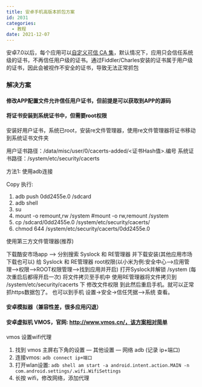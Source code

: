 ```yaml
---
title: 安卓手机高版本抓包方案
id: 2031
categories:
  - 教程
date: 2021-12-07
---
```


安卓7.0以后，每个应用可以[自定义可信 CA 集](https://developer.android.com/training/articles/security-config#CustomTrust)，默认情况下，应用只会信任系统级的证书，不再信任用户级的证书。通过Fiddler/Charles安装的证书属于用户级的证书，因此会被视作不安全的证书，导致无法正常抓包


### 解决方案

#### 修改APP配置文件允许信任用户证书，但前提是可以获取到APP的源码

#### 将证书安装到系统证书中，但需要root权限

安装好用户证书，系统已root，安装re文件管理器，使用re文件管理器将证书移动到系统证书文件夹

用户证书路径：/data/misc/user/0/cacerts-added/<证书Hash值>.编号
系统证书路径：/system/etc/security/cacerts

方法1: 使用adb连接

Copy
执行:
1. adb push 0dd2455e.0 /sdcard
2. adb shell
3. su
4. mount -o remount,rw /system
#mount -o rw,remount /system
5. cp /sdcard/0dd2455e.0 /system/etc/security/cacerts/
6. chmod 644 /system/etc/security/cacerts/0dd2455e.0

使用第三方文件管理器(推荐)

下载酷安市场app --> 分别搜索 Syslock 和 RE管理器 并下载安装(其他应用市场下载也可以)
给 Syslock 和 RE管理器 root权限(以小米为例:安全中心-->应用管理-->权限-->ROOT权限管理-->找到应用并开启)
打开Syslock并解锁 /system (每次重启后都得开启一次)
将文件拷贝至手机中
使用RE管理器将文件拷贝到 /system/etc/security/cacerts 下
修改文件权限
到此然后重启手机。就可以正常抓https数据包了。
也可以到手机 设置->安全->信任凭据-->系统 查看。

#### 安卓模拟器（兼容性差，很多应用闪退）

#### 安卓虚拟机 VMOS，官网: http://www.vmos.cn/，该方案相对简单

vmos 设置wifi代理

1. 找到 vmos 主屏右下角的设置 — 其他设置 — 网络 adb (记录 ip+端口)
2. 连接vmos: `adb connect ip+端口`
3. 打开wlan设置: `adb shell am start -a android.intent.action.MAIN -n  com.android.settings/.wifi.WifiSettings`
4. 长按 wifi，修改网络，添加代理

